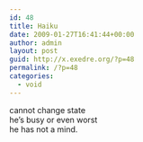 ```yaml
---
id: 48
title: Haiku
date: 2009-01-27T16:41:44+00:00
author: admin
layout: post
guid: http://x.exedre.org/?p=48
permalink: /?p=48
categories:
  - void
---
```

<span class="status_body">cannot change state<br /> he&#8217;s busy or even worst<br /> he has not a mind.</span>